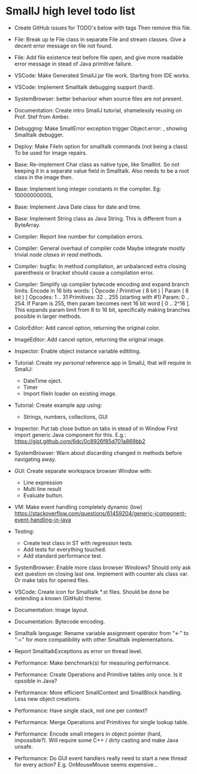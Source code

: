 # SmallJ high level todo list

- Create GitHub issues for TODO's below with tags
	Then remove this file.

- File: Break up te File class in separate File and stream classes.
	Give a decent error message on file not found.

- File: Add file existence test before file open,
  and give more readable error message in stead of Java primitive failure.

- VSCode: Make Generated SmallJ.jar file work.
  Starting from IDE works.

- VSCode: Implement Smalltalk debugging support (hard).

- SystemBrowser: better behaviour when source files are not present.

- Documentation: Create intro SmallJ tutorial, shamelessly reusing on Prof. Stef from Amber.

- Debugging: Make SmallError exception trigger Object.error: , showing Smalltalk debugger.

- Deploy: Make FileIn option for smalltalk commands (not being a class)
	To be used for image repairs.

- Base: Re-implement Char class as native type, like SmallInt.
	So not keeping it in a separate value field in Smalltalk.
	Also needs to be a root class in the image then.

- Base: Implement long integer constants in the compiler.
	Eg: 10000000000L

- Base: Implement Java Date class for date and time.

- Base: Implement String class as Java String.
	This is different from a ByteArray.

- Compiler: Report line number for compilation errors.

- Compiler: General overhaul of compiler code
	Maybe integrate mostly trivial *node clases in read* methods.

- Compiler: bugfix: In method compilation, an unbalanced extra closing parenthesis or bracket
  	should cause a compilation error.

- Compiler: Simplify up compiler bytecode encoding and expand branch limits.
	Encode in 16 bits words: [ Opcode / Primitive ( 8 bit ) | Param ( 8 bit ) ]
		Opcodes: 1 .. 31
		Primitives: 32 .. 255   (starting with #1)
		Param: 0 .. 254.
			If Param is 255, then param becomes next 16 bit word [ 0 .. 2^16 ].
		This expands param limit from 8 to 16 bit,
		specifically making branches possible in larger methods.


- ColorEditor: Add cancel option, returning the original color.

- ImageEditor: Add cancel option, returning the original image.

- Inspector: Enable object instance variable edititing.

- Tutorial: Create *my personal* reference app in SmallJ, that will require in SmallJ:
  - DateTime oject.
  - Timer
  - Import fileIn loader on existing image.

- Tutorial: Create example app using:
  - Strings, numbers, collections, GUI

- Inspector: Put tab close button on tabs in stead of in Window
	First import generic Java component for this.
	E.g.: https://gist.github.com/6dc/0c8926f85d701a869bb2

- SystemBrowser: Warn about discarding changed in methods before navigating away.

- GUI: Create separate workspace browser Window with:
  - Line expression
  - Multi line result
  - Evaluate button.

- VM: Make event handling completely dynamic (low)
	https://stackoverflow.com/questions/61459204/generic-jcomponent-event-handling-in-java

- Testing:
	- Create test class in ST with regression tests
    - Add tests for everything touched.
	- Add standard performance test.

- SystemBrowser: Enable more class browser Windows?
    Should only ask exit question on closing last one. Implement with counter als class var.
	Or make tabs for opened files.

- VSCode: Create icon for Smalltalk *.st files.
	Should be done be extending a known (GitHub) theme.

- Documentation: Image layout.

- Documentation: Bytecode encoding.

- Smalltalk language: Rename variable assignment operator from "<-" to ":="
    for more compatibility with other Smalltalk implementations.

- Report SmalltalkExceptions as error on thread level.

- Performance: Make benchmark(s) for measuring performance.

- Performance: Create Operations and Primitive tables only once.
  Is it opssible in Java?

- Performance: More efficient SmallContext and SmallBlock handling.
    Less new object creations.

- Performance: Have single stack, not one per context?

- Performance: Merge Operations and Primitives for single lookup table.

- Performance: Encode small integers in object pointer (hard, impossible?).
    Will require some C++ / dirty casting and make Java unsafe.

- Performance: Do GUI event handlers really need to start a new thread for every action?
    E.g. OnMouseMouse seems expensive...
